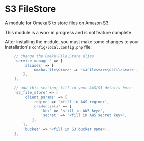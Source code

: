 # S3 FileStore

A module for Omeka S to store files on Amazon S3.

This module is a work in progress and is not feature complete.

After installing the module, you must make some changes to your installation's
`config/local.config.php` file:

```php
    // change the Omeka\File\Store alias
    'service_manager' => [
        'aliases' => [
            'Omeka\File\Store' => 'S3FileStore\S3FileStore',
        ],
    ],

    // add this section; fill in your AWS/S3 details here
    's3_file_store' => [
        'client_params' => [
            'region' => '<fill in AWS region>',
            'credentials' => [
                'key' => '<fill in AWS key>',
                'secret' => '<fill in AWS secret key>',
            ],
        ],
        'bucket' => '<fill in S3 bucket name>',
    ],
```
